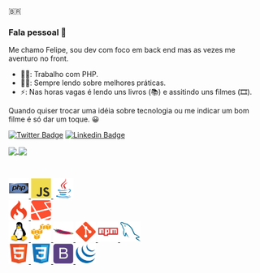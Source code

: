 🇧🇷
### Fala pessoal 👋

Me chamo Felipe, sou dev com foco em back end mas as vezes me aventuro no front.

- 👨‍💻: Trabalho com PHP.
- 👨‍🎓: Sempre lendo sobre melhores práticas.
- ⚡: Nas horas vagas é lendo uns livros (📚) e assitindo uns filmes (🎞️).

Quando quiser trocar uma idéia sobre tecnologia ou me indicar um bom filme é só dar um toque. 😀

[![Twitter Badge](https://img.shields.io/badge/-Twitter-1ca0f1?style=flat-square&labelColor=1ca0f1&logo=twitter&logoColor=white&link=https://twitter.com/bipaoDev)](https://twitter.com/bipaoDev)
[![Linkedin Badge](https://img.shields.io/badge/-LinkedIn-blue?style=flat-square&logo=Linkedin&logoColor=white&link=https://www.linkedin.com/in/felipenaf)](https://www.linkedin.com/in/felipenaf)

<p align="left">
  <a href="https://github.com/anuraghazra/github-readme-stats">
    <img
      align="center"
      src="https://github-readme-stats.vercel.app/api/top-langs/?username=felipenaf&layout=compact"
    />
  </a>
  <a href="https://github.com/anuraghazra/github-readme-stats">
    <img
      align="center"
      height="165"
      src="https://github-readme-stats.vercel.app/api?username=felipenaf&count_private=true&show_icons=true&custom_title=Github%20Status&hide=issues"
    />
  </a>
</p>

<br/>

<p align="left">
  <a href="https://www.php.net/" target="_blank">
    <img
      src="https://github.com/devicons/devicon/blob/master/icons/php/php-original.svg"
      alt="php"
      width="40"
      height="40"
    />
  </a>

  <a href="https://www.javascript.com/" target="_blank">
    <img
      src="https://github.com/devicons/devicon/blob/master/icons/javascript/javascript-original.svg"
      alt="javascript"
      width="40"
      height="40"
    />
  </a>

  <a href="https://www.java.com/en/" target="_blank">
    <img
      src="https://github.com/devicons/devicon/blob/master/icons/java/java-original.svg"
      alt="java"
      width="40"
      height="40"
    />
  </a>
  
  <br />
  
  <a href="https://codeigniter.com/" target="_blank">
    <img
      src="https://github.com/devicons/devicon/blob/master/icons/codeigniter/codeigniter-plain.svg"
      alt="codeigniter"
      width="40"
      height="40"
    />
  </a>
  
  <a href="https://laravel.com/" target="_blank">
    <img
      src="https://github.com/devicons/devicon/blob/master/icons/laravel/laravel-plain.svg"
      alt="laravel"
      width="40"
      height="40"
    />
  </a>
  
  <br />
  
  <a href="https://github.com/torvalds/linux" target="_blank">
    <img
      src="https://github.com/devicons/devicon/blob/master/icons/linux/linux-original.svg"
      alt="linux"
      width="40"
      height="40"
    />
  </a>
  
  <a href="https://aws.amazon.com/" target="_blank">
    <img
      src="https://github.com/devicons/devicon/blob/master/icons/amazonwebservices/amazonwebservices-original.svg"
      alt="aws"
      width="40"
      height="40"
    />
  </a>

  <a href="https://www.apache.org/" target="_blank">
    <img
      src="https://github.com/devicons/devicon/blob/master/icons/apache/apache-original.svg"
      alt="apache"
      width="40"
      height="40"
    />
  </a>

  <a href="https://git-scm.com/" target="_blank">
    <img
      src="https://github.com/devicons/devicon/blob/master/icons/git/git-original.svg"
      alt="git"
      width="40"
      height="40"
    />
  </a>

  <a href="https://www.npmjs.com/" target="_blank">
    <img
      src="https://github.com/devicons/devicon/blob/master/icons/npm/npm-original-wordmark.svg"
      alt="npm"
      width="40"
      height="40"
    />
  </a>

  <a href="https://www.mysql.com/" target="_blank">
    <img
      src="https://github.com/devicons/devicon/blob/master/icons/mysql/mysql-original.svg"
      alt="mysql"
      width="40"
      height="40"
    />
  </a>
  
  <br />
  
  <a href="https://developer.mozilla.org/pt-BR/docs/Web/HTML" target="_blank">
    <img
      src="https://github.com/devicons/devicon/blob/master/icons/html5/html5-original.svg"
      alt="html"
      width="40"
      height="40"
    />
  </a>

  <a href="https://developer.mozilla.org/pt-BR/docs/Web/CSS" target="_blank">
    <img
      src="https://github.com/devicons/devicon/blob/master/icons/css3/css3-original.svg"
      alt="css"
      width="40"
      height="40"
    />
  </a>

  <a href="https://getbootstrap.com/" target="_blank">
    <img
      src="https://github.com/devicons/devicon/blob/master/icons/bootstrap/bootstrap-plain.svg"
      alt="bootstrap"
      width="40"
      height="40"
    />
  </a>

  <a href="https://jquery.com/" target="_blank">
    <img
      src="https://github.com/devicons/devicon/blob/master/icons/jquery/jquery-original.svg"
      alt="jquery"
      width="40"
      height="40"
    />
  </a>
</p>
<!--
**felipenaf/felipenaf** is a ✨ _special_ ✨ repository because its `README.md` (this file) appears on your GitHub profile.

Here are some ideas to get you started:

- 🔭 I’m currently working on ...
- 🌱 I’m currently learning ...
- 👯 I’m looking to collaborate on ...
- 🤔 I’m looking for help with ...
- 💬 Ask me about ...
- 📫 How to reach me: ...
- 😄 Pronouns: ...
- ⚡ Fun fact: ...
-->
